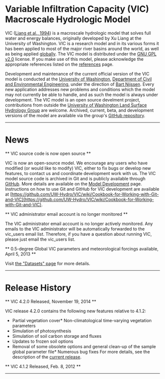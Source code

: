 # Variable Infiltration Capacity (VIC) Macroscale Hydrologic Model

VIC ([Liang et al., 1994](http://www.hydro.washington.edu/Lettenmaier/Models/VIC/Documentation/References.shtml)) is a macroscale hydrologic model that solves full water and energy balances, originally developed by Xu Liang at the University of Washington.  VIC is a research model and in its various forms it has been applied to most of the major river basins around the world, as well as being applied [globally](http://www.hydro.washington.edu/Lettenmaier/Models/VIC/links.shtml).  The VIC model is distributed under the [GNU GPL v2.0](http://www.gnu.org/licenses/gpl-2.0.html) license. If you make use of this model, please acknowledge the appropriate references listed on the [references](http://www.hydro.washington.edu/Lettenmaier/Models/VIC/Documentation/References.shtml) page.

Development and maintenance of the current official version of the VIC model is conducted at the [University of Washington](http://www.washington.edu), [Department of Civil and Environmental Engineering](http://www.ce.washington.edu), under the direction of [Bart Nijssen](http://www.hydro.washington.edu/~nijssen/).  Every new application addresses new problems and conditions which the model may not currently be able to handle, and as such the model is always under development. The VIC model is an open source develment project, contributions from outside the [University of Washington Land Surface Hydrology Group](http://www.hydro.washington.edu/) are welcome.  Archived, current, beta, and development versions of the model are available via the group's [GitHub repository](https://github.com/UW-Hydro).

-----

# News
** VIC source code is now open source **

VIC is now an open-source model.  We encourage any users who have modified (or would like to modify) VIC, either to fix bugs or develop new features, to contact us and coordinate development work with us.  The VIC model source code is archived in Git and is publicly available through [GitHub](https://github.com).  More details are available on the [Model Development](Development/ModelDevelopment.shtml) page.  Instructions on how to use Git and GitHub for VIC development are available at [https://github.com/UW-Hydro/VIC/wiki/Cookbook-for-Working-with-Git-and-VIC](https://github.com/UW-Hydro/VIC/wiki/Cookbook-for-Working-with-Git-and-VIC).

** VIC administrator email account is no longer monitored **

The VIC administrator email account is no longer actively monitored.  Any emails to the VIC administrator will be automatically forwarded to the vic_users email list.  Therefore, if you have a question about running VIC, please just email the vic_users list.

** 0.5-degree Global VIC parameters and meteorological forcings available, April 5, 2013 **

Visit [the "Datasets" page](http://www.hydro.washington.edu/Lettenmaier/Models/VIC/Datasets/Datasets.shtml) for more details.

----

# Release History

** VIC 4.2.0 Released, November 19, 2014 **

VIC release 4.2.0 contains the following new features relative to 4.1.2:

*   Partial vegetation cover*   Non-climatological time-varying vegetation parameters
*   Simulation of photosynthesis
*   Simulation of soil carbon storage and fluxes
*   Updates to frozen soil options
*   Removal of some obsolete options and general clean-up of the sample global parameter file*   Numerous bug fixes
For more details, see the description of the [current release](Development/CurrentVersion.shtml).

** VIC 4.1.2 Released, Feb. 8, 2012 **

-----
